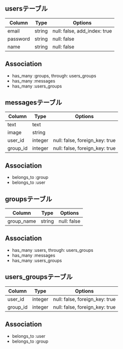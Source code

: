 ## usersテーブル
|Column|Type|Options|
|------|----|-------|
|email|string|null: false, add_index: true|
|password|string|null: false|
|name|string|null: false|
## Association
- has_many :groups, through: users_groups
- has_many :messages
- has_many :users_groups

## messagesテーブル
|Column|Type|Options|
|------|----|-------|
|text|text|
|image|string|
|user_id|integer|null: false, foreign_key: true|
|group_id|integer|null: false, foreign_key: true|
## Association
- belongs_to :group
- belongs_to :user

## groupsテーブル
|Column|Type|Options|
|------|----|-------|
|group_name|string|null: false|
## Association
- has_many :users, through: users_groups
- has_many :messages
- has_many :users_groups

## users_groupsテーブル
|Column|Type|Options|
|------|----|-------|
|user_id|integer|null: false, foreign_key: true|
|group_id|integer|null: false, foreign_key: true|
## Association
- belongs_to :user
- belongs_to :group

